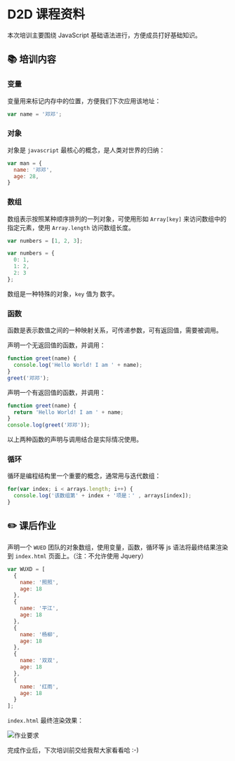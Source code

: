 # D2D 课程资料

本次培训主要围绕 JavaScript 基础语法进行，方便成员打好基础知识。

## 📚 培训内容

### 变量

变量用来标记内存中的位置，方便我们下次应用该地址：

``` js
var name = '邓邓';
```

### 对象

对象是 `javascript` 最核心的概念，是人类对世界的归纳：

```js
var man = {
  name: '邓邓',
  age: 28,
}
```

### 数组

数组表示按照某种顺序排列的一列对象，可使用形如 `Array[key]` 来访问数组中的指定元素，使用 `Array.length` 访问数组长度。

```js
var numbers = [1, 2, 3];
```

```js
var numbers = {
  0: 1,
  1: 2,
  2: 3
};
```

数组是一种特殊的对象，`key` 值为 数字。

### 函数

函数是表示数值之间的一种映射关系，可传递参数，可有返回值，需要被调用。

声明一个无返回值的函数，并调用：

```js
function greet(name) {
  console.log('Hello World! I am ' + name);
}
greet('邓邓');
```

声明一个有返回值的函数，并调用：

```js
function greet(name) {
  return 'Hello World! I am ' + name;
}
console.log(greet('邓邓'));
```

以上两种函数的声明与调用结合是实际情况使用。

### 循环

循环是编程结构里一个重要的概念，通常用与迭代数组：

```js
for(var index; i < arrays.length; i++) {
  console.log('该数组第' + index + '项是：' , arrays[index]);
}
```

## ✏️ 课后作业

声明一个 `WUED` 团队的对象数组，使用变量，函数，循环等 js 语法将最终结果渲染到 `index.html` 页面上。（注：不允许使用 Jquery）

``` js
var WUXD = [
  {
    name: '照照',
    age: 18
  },
  {
    name: '平江',
    age: 18
  },
  {
    name: '杨柳',
    age: 18
  },
  {
    name: '双双',
    age: 18
  },
  {
    name: '红雨',
    age: 18
  }
];
```

`index.html` 最终渲染效果：

![作业要求](http://ww1.sinaimg.cn/large/006g8Dvggy1g3b0fnmwx6j30js02odfo.jpg)

完成作业后，下次培训前交给我帮大家看看哈 :-)
